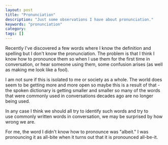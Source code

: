 ```yaml
---
layout: post
title: "Pronunciation"
description: "Just some observations I have about pronunciation."
keywords: "pronunciation"
category:
tags: []
---
```

Recently I've discovered a few words where I know the definition and spelling but I don't know the pronunciation. The problem is that I think I know how to pronounce them so when I use them for the first time in conversation, or hear someone using them, some confusion arises (as well as making me look like a fool).

I am not sure if this is isolated to me or society as a whole. The world does seem to be getting more and more open so maybe this is a result of that - the spoken dictionary is getting smaller and smaller so many of the words that were commonly used in conversations decades ago are no longer being used.

In any case I think we should all try to identify such words and try to use commonly written words in conversation, we may be surprised by how wrong we are.

For me, the word I didn't know how to pronounce was "albeit." I was pronouncing it as all-bite when it turns out that it is pronounced all-be-it.
